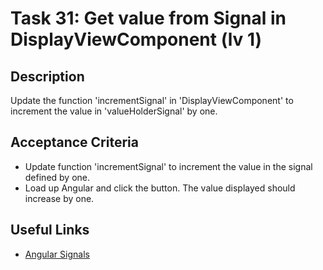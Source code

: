 # Task 31: Get value from Signal in DisplayViewComponent (lv 1)

## Description
Update the function 'incrementSignal' in 'DisplayViewComponent' to increment the value in 'valueHolderSignal'
by one.

## Acceptance Criteria
- Update function 'incrementSignal' to increment the value in the signal defined by one.
- Load up Angular and click the button. The value displayed should increase by one.

## Useful Links
- [Angular Signals](https://angular.dev/guide/signals)

